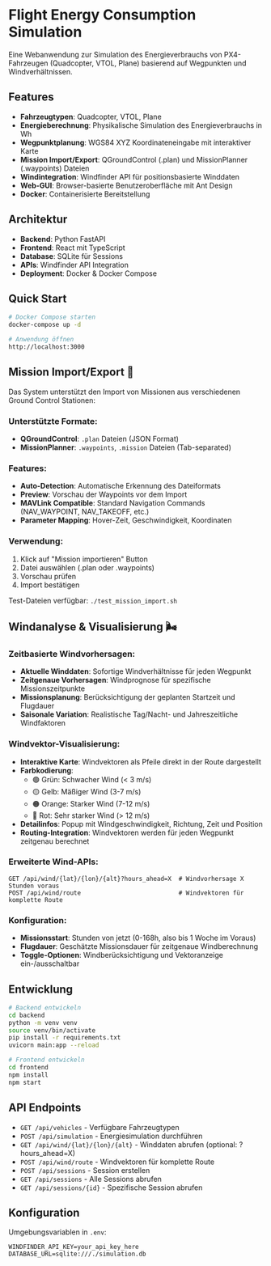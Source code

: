 # Flight Energy Consumption Simulation

Eine Webanwendung zur Simulation des Energieverbrauchs von PX4-Fahrzeugen (Quadcopter, VTOL, Plane) basierend auf Wegpunkten und Windverhältnissen.

## Features

- **Fahrzeugtypen**: Quadcopter, VTOL, Plane
- **Energieberechnung**: Physikalische Simulation des Energieverbrauchs in Wh
- **Wegpunktplanung**: WGS84 XYZ Koordinateneingabe mit interaktiver Karte
- **Mission Import/Export**: QGroundControl (.plan) und MissionPlanner (.waypoints) Dateien
- **Windintegration**: Windfinder API für positionsbasierte Winddaten
- **Web-GUI**: Browser-basierte Benutzeroberfläche mit Ant Design
- **Docker**: Containerisierte Bereitstellung

## Architektur

- **Backend**: Python FastAPI
- **Frontend**: React mit TypeScript
- **Database**: SQLite für Sessions
- **APIs**: Windfinder API Integration
- **Deployment**: Docker & Docker Compose

## Quick Start

```bash
# Docker Compose starten
docker-compose up -d

# Anwendung öffnen
http://localhost:3000
```

## Mission Import/Export 🚁

Das System unterstützt den Import von Missionen aus verschiedenen Ground Control Stationen:

### Unterstützte Formate:
- **QGroundControl**: `.plan` Dateien (JSON Format)
- **MissionPlanner**: `.waypoints`, `.mission` Dateien (Tab-separated)

### Features:
- **Auto-Detection**: Automatische Erkennung des Dateiformats
- **Preview**: Vorschau der Waypoints vor dem Import
- **MAVLink Compatible**: Standard Navigation Commands (NAV_WAYPOINT, NAV_TAKEOFF, etc.)
- **Parameter Mapping**: Hover-Zeit, Geschwindigkeit, Koordinaten

### Verwendung:
1. Klick auf "Mission importieren" Button
2. Datei auswählen (.plan oder .waypoints)
3. Vorschau prüfen
4. Import bestätigen

Test-Dateien verfügbar: `./test_mission_import.sh`

## Windanalyse & Visualisierung 🌬️

### Zeitbasierte Windvorhersagen:
- **Aktuelle Winddaten**: Sofortige Windverhältnisse für jeden Wegpunkt
- **Zeitgenaue Vorhersagen**: Windprognose für spezifische Missionszeitpunkte
- **Missionsplanung**: Berücksichtigung der geplanten Startzeit und Flugdauer
- **Saisonale Variation**: Realistische Tag/Nacht- und Jahreszeitliche Windfaktoren

### Windvektor-Visualisierung:
- **Interaktive Karte**: Windvektoren als Pfeile direkt in der Route dargestellt
- **Farbkodierung**: 
  - 🟢 Grün: Schwacher Wind (< 3 m/s)
  - 🟡 Gelb: Mäßiger Wind (3-7 m/s)
  - 🟠 Orange: Starker Wind (7-12 m/s)
  - 🔴 Rot: Sehr starker Wind (> 12 m/s)
- **Detailinfos**: Popup mit Windgeschwindigkeit, Richtung, Zeit und Position
- **Routing-Integration**: Windvektoren werden für jeden Wegpunkt zeitgenau berechnet

### Erweiterte Wind-APIs:
```
GET /api/wind/{lat}/{lon}/{alt}?hours_ahead=X  # Windvorhersage X Stunden voraus
POST /api/wind/route                           # Windvektoren für komplette Route
```

### Konfiguration:
- **Missionsstart**: Stunden von jetzt (0-168h, also bis 1 Woche im Voraus)
- **Flugdauer**: Geschätzte Missionsdauer für zeitgenaue Windberechnung
- **Toggle-Optionen**: Windberücksichtigung und Vektoranzeige ein-/ausschaltbar

## Entwicklung

```bash
# Backend entwickeln
cd backend
python -m venv venv
source venv/bin/activate
pip install -r requirements.txt
uvicorn main:app --reload

# Frontend entwickeln
cd frontend
npm install
npm start
```

## API Endpoints

- `GET /api/vehicles` - Verfügbare Fahrzeugtypen
- `POST /api/simulation` - Energiesimulation durchführen
- `GET /api/wind/{lat}/{lon}/{alt}` - Winddaten abrufen (optional: ?hours_ahead=X)
- `POST /api/wind/route` - Windvektoren für komplette Route
- `POST /api/sessions` - Session erstellen
- `GET /api/sessions` - Alle Sessions abrufen
- `GET /api/sessions/{id}` - Spezifische Session abrufen

## Konfiguration

Umgebungsvariablen in `.env`:
```
WINDFINDER_API_KEY=your_api_key_here
DATABASE_URL=sqlite:///./simulation.db
```
